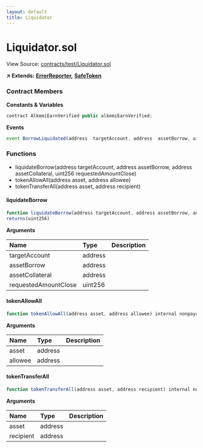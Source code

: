 ```yaml
---
layout: default
title: Liquidator
---
```


# Liquidator.sol

View Source: [contracts/test/Liquidator.sol](../contracts/test/Liquidator.sol)

**↗ Extends:** [**ErrorReporter**](ErrorReporter.md)**,** [**SafeToken**](SafeToken.md)

### Contract Members

**Constants & Variables**

```javascript
contract AlkemiEarnVerified public alkemiEarnVerified;
```

**Events**

```javascript
event BorrowLiquidated(address  targetAccount, address  assetBorrow, uint256  borrowBalanceBefore, uint256  borrowBalanceAccumulated, uint256  amountRepaid, uint256  borrowBalanceAfter, address  liquidator, address  assetCollateral, uint256  collateralBalanceBefore, uint256  collateralBalanceAccumulated, uint256  amountSeized, uint256  collateralBalanceAfter);
```

### Functions

* liquidateBorrow\(address targetAccount, address assetBorrow, address assetCollateral, uint256 requestedAmountClose\)
* tokenAllowAll\(address asset, address allowee\)
* tokenTransferAll\(address asset, address recipient\)

#### liquidateBorrow

```javascript
function liquidateBorrow(address targetAccount, address assetBorrow, address assetCollateral, uint256 requestedAmountClose) public nonpayable
returns(uint256)
```

**Arguments**

| Name | Type | Description |
| :--- | :--- | :--- |
| targetAccount | address |  |
| assetBorrow | address |  |
| assetCollateral | address |  |
| requestedAmountClose | uint256 |  |

#### tokenAllowAll

```javascript
function tokenAllowAll(address asset, address allowee) internal nonpayable
```

**Arguments**

| Name | Type | Description |
| :--- | :--- | :--- |
| asset | address |  |
| allowee | address |  |

#### tokenTransferAll

```javascript
function tokenTransferAll(address asset, address recipient) internal nonpayable
```

**Arguments**

| Name | Type | Description |
| :--- | :--- | :--- |
| asset | address |  |
| recipient | address |  |

